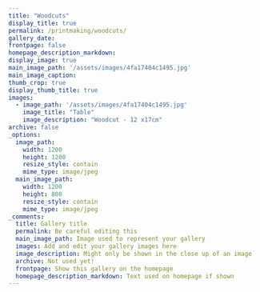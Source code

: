 ```yaml
---
title: "Woodcuts"
display_title: true
permalink: /printmaking/woodcuts/
gallery_date:
frontpage: false
homepage_description_markdown: 
display_image: true
main_image_path: '/assets/images/4fa17404c1495.jpg'
main_image_caption:
thumb_crop: true
display_thumb_title: true
images:
  - image_path: '/assets/images/4fa17404c1495.jpg'
    image_title: "Table"
    image_description: "Woodcut - 12 x17cm" 
archive: false
_options:
  image_path:
    width: 1200
    height: 1200
    resize_style: contain
    mime_type: image/jpeg
  main_image_path:
    width: 1200
    height: 800
    resize_style: contain
    mime_type: image/jpeg
_comments:
  title: Gallery title
  permalink: Be careful editing this
  main_image_path: Image used to represent your gallery
  images: Add and edit your gallery images here
  image_description: Might only be shown in the close up of an image
  archive: Not used yet!
  frontpage: Show this gallery on the homepage
  homepage_description_markdown: Text used on homepage if shown
---
```

